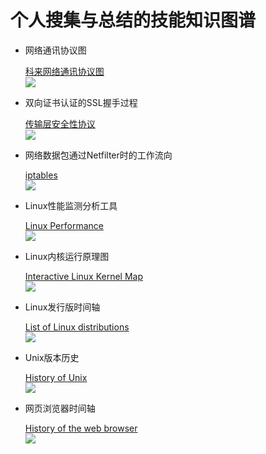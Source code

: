 # 个人搜集与总结的技能知识图谱

- 网络通讯协议图

    [科来网络通讯协议图](http://www.colasoft.com.cn/download/protocols_map.php)  
    ![](http://www.colasoft.com.cn/wp-content/uploads/2016/06/colasoft-protocol-map1-2019-1-1280x836.png)

- 双向证书认证的SSL握手过程

    [传输层安全性协议](https://zh.wikipedia.org/wiki/%E5%82%B3%E8%BC%B8%E5%B1%A4%E5%AE%89%E5%85%A8%E6%80%A7%E5%8D%94%E5%AE%9A)  
    ![](https://upload.wikimedia.org/wikipedia/commons/a/ae/SSL_handshake_with_two_way_authentication_with_certificates.svg)

- 网络数据包通过Netfilter时的工作流向

    [iptables](https://zh.wikipedia.org/wiki/Iptables)  
    ![](https://upload.wikimedia.org/wikipedia/commons/3/37/Netfilter-packet-flow.svg)

- Linux性能监测分析工具

    [Linux Performance](http://www.brendangregg.com/linuxperf.html)  
    ![](http://www.brendangregg.com/Perf/linux_observability_tools.png)

- Linux内核运行原理图

    [Interactive Linux Kernel Map](http://makelinux.net/kernel_map/)  
    ![](http://makelinux.net/kernel_map/LKM3_2048.png)

- Linux发行版时间轴

    [List of Linux distributions](https://en.wikipedia.org/wiki/List_of_Linux_distributions)  
    ![](https://upload.wikimedia.org/wikipedia/commons/1/1b/Linux_Distribution_Timeline.svg)

- Unix版本历史

    [History of Unix](https://en.wikipedia.org/wiki/History_of_Unix)  
    ![](https://upload.wikimedia.org/wikipedia/commons/7/77/Unix_history-simple.svg)

- 网页浏览器时间轴

    [History of the web browser](https://en.wikipedia.org/wiki/History_of_the_web_browser)  
    ![](https://upload.wikimedia.org/wikipedia/commons/7/74/Timeline_of_web_browsers.svg)
